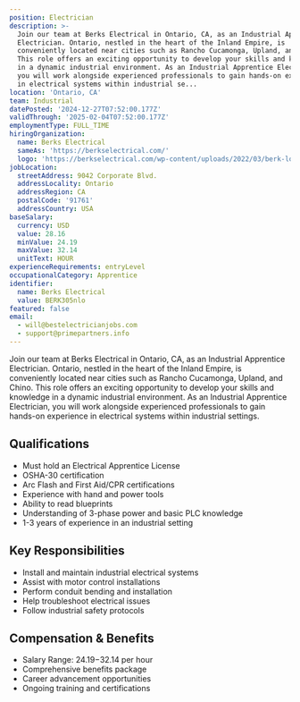 ```yaml
---
position: Electrician
description: >-
  Join our team at Berks Electrical in Ontario, CA, as an Industrial Apprentice
  Electrician. Ontario, nestled in the heart of the Inland Empire, is
  conveniently located near cities such as Rancho Cucamonga, Upland, and Chino.
  This role offers an exciting opportunity to develop your skills and knowledge
  in a dynamic industrial environment. As an Industrial Apprentice Electrician,
  you will work alongside experienced professionals to gain hands-on experience
  in electrical systems within industrial se...
location: 'Ontario, CA'
team: Industrial
datePosted: '2024-12-27T07:52:00.177Z'
validThrough: '2025-02-04T07:52:00.177Z'
employmentType: FULL_TIME
hiringOrganization:
  name: Berks Electrical
  sameAs: 'https://berkselectrical.com/'
  logo: 'https://berkselectrical.com/wp-content/uploads/2022/03/berk-logo.jpg'
jobLocation:
  streetAddress: 9042 Corporate Blvd.
  addressLocality: Ontario
  addressRegion: CA
  postalCode: '91761'
  addressCountry: USA
baseSalary:
  currency: USD
  value: 28.16
  minValue: 24.19
  maxValue: 32.14
  unitText: HOUR
experienceRequirements: entryLevel
occupationalCategory: Apprentice
identifier:
  name: Berks Electrical
  value: BERK305nlo
featured: false
email:
  - will@bestelectricianjobs.com
  - support@primepartners.info
---
```




Join our team at Berks Electrical in Ontario, CA, as an Industrial Apprentice Electrician. Ontario, nestled in the heart of the Inland Empire, is conveniently located near cities such as Rancho Cucamonga, Upland, and Chino. This role offers an exciting opportunity to develop your skills and knowledge in a dynamic industrial environment. As an Industrial Apprentice Electrician, you will work alongside experienced professionals to gain hands-on experience in electrical systems within industrial settings.

## Qualifications
- Must hold an Electrical Apprentice License
- OSHA-30 certification
- Arc Flash and First Aid/CPR certifications
- Experience with hand and power tools
- Ability to read blueprints
- Understanding of 3-phase power and basic PLC knowledge
- 1-3 years of experience in an industrial setting

## Key Responsibilities
- Install and maintain industrial electrical systems
- Assist with motor control installations
- Perform conduit bending and installation
- Help troubleshoot electrical issues
- Follow industrial safety protocols

## Compensation & Benefits
- Salary Range: $24.19-$32.14 per hour
- Comprehensive benefits package
- Career advancement opportunities
- Ongoing training and certifications